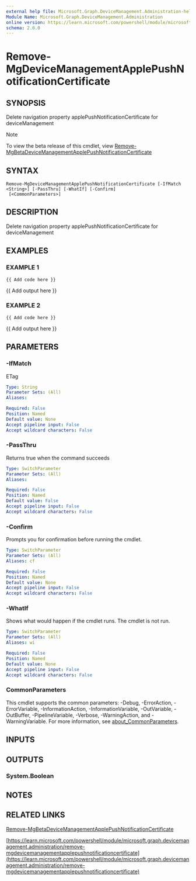 ```yaml
---
external help file: Microsoft.Graph.DeviceManagement.Administration-help.xml
Module Name: Microsoft.Graph.DeviceManagement.Administration
online version: https://learn.microsoft.com/powershell/module/microsoft.graph.devicemanagement.administration/remove-mgdevicemanagementapplepushnotificationcertificate
schema: 2.0.0
---
```


# Remove-MgDeviceManagementApplePushNotificationCertificate

## SYNOPSIS
Delete navigation property applePushNotificationCertificate for deviceManagement

> [!NOTE]
> To view the beta release of this cmdlet, view [Remove-MgBetaDeviceManagementApplePushNotificationCertificate](/powershell/module/Microsoft.Graph.Beta.DeviceManagement.Administration/Remove-MgBetaDeviceManagementApplePushNotificationCertificate?view=graph-powershell-beta)

## SYNTAX

```
Remove-MgDeviceManagementApplePushNotificationCertificate [-IfMatch <String>] [-PassThru] [-WhatIf] [-Confirm]
 [<CommonParameters>]
```

## DESCRIPTION
Delete navigation property applePushNotificationCertificate for deviceManagement

## EXAMPLES

### EXAMPLE 1
```
{{ Add code here }}
```

{{ Add output here }}

### EXAMPLE 2
```
{{ Add code here }}
```

{{ Add output here }}

## PARAMETERS

### -IfMatch
ETag

```yaml
Type: String
Parameter Sets: (All)
Aliases:

Required: False
Position: Named
Default value: None
Accept pipeline input: False
Accept wildcard characters: False
```

### -PassThru
Returns true when the command succeeds

```yaml
Type: SwitchParameter
Parameter Sets: (All)
Aliases:

Required: False
Position: Named
Default value: False
Accept pipeline input: False
Accept wildcard characters: False
```

### -Confirm
Prompts you for confirmation before running the cmdlet.

```yaml
Type: SwitchParameter
Parameter Sets: (All)
Aliases: cf

Required: False
Position: Named
Default value: None
Accept pipeline input: False
Accept wildcard characters: False
```

### -WhatIf
Shows what would happen if the cmdlet runs.
The cmdlet is not run.

```yaml
Type: SwitchParameter
Parameter Sets: (All)
Aliases: wi

Required: False
Position: Named
Default value: None
Accept pipeline input: False
Accept wildcard characters: False
```

### CommonParameters
This cmdlet supports the common parameters: -Debug, -ErrorAction, -ErrorVariable, -InformationAction, -InformationVariable, -OutVariable, -OutBuffer, -PipelineVariable, -Verbose, -WarningAction, and -WarningVariable. For more information, see [about_CommonParameters](http://go.microsoft.com/fwlink/?LinkID=113216).

## INPUTS

## OUTPUTS

### System.Boolean
## NOTES

## RELATED LINKS
[Remove-MgBetaDeviceManagementApplePushNotificationCertificate](/powershell/module/Microsoft.Graph.Beta.DeviceManagement.Administration/Remove-MgBetaDeviceManagementApplePushNotificationCertificate?view=graph-powershell-beta)

[https://learn.microsoft.com/powershell/module/microsoft.graph.devicemanagement.administration/remove-mgdevicemanagementapplepushnotificationcertificate](https://learn.microsoft.com/powershell/module/microsoft.graph.devicemanagement.administration/remove-mgdevicemanagementapplepushnotificationcertificate)


